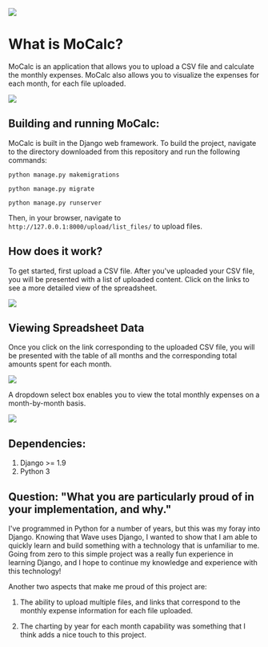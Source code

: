 ![](http://i.imgur.com/ElLWkwc.png)

# What is MoCalc?

MoCalc is an application that allows you to upload a CSV file and calculate the monthly expenses. MoCalc also allows you to visualize the expenses for each month, for each file uploaded. 

![](http://i.imgur.com/w5JLw2f.png)

## Building and running MoCalc:

MoCalc is built in the Django web framework. To build the project, navigate to the directory downloaded from this repository and run the following commands:

``python manage.py makemigrations``

``python manage.py migrate``

``python manage.py runserver``

Then, in your browser, navigate to ```http://127.0.0.1:8000/upload/list_files/``` to upload files. 

## How does it work?

To get started, first upload a CSV file. After you've uploaded your CSV file, you will be presented with a list of uploaded content. Click on the links to see a more detailed view of the spreadsheet. 

![](http://i.imgur.com/bFNvnyO.png)

## Viewing Spreadsheet Data

Once you click on the link corresponding to the uploaded CSV file, you will be presented with the table of all months and the corresponding total amounts spent for each month. 

![](http://i.imgur.com/IkBswRO.png)

A dropdown select box enables you to view the total monthly expenses on a month-by-month basis. 

![](http://i.imgur.com/wYVD0VD.png)

## Dependencies:

1. Django >= 1.9
2. Python 3

## Question: "What you are particularly proud of in your implementation, and why."

I've programmed in Python for a number of years, but this was my foray into Django. Knowing that Wave uses Django, I wanted to show that I am able to quickly learn and build something with a technology that is unfamiliar to me. Going from zero to this simple project was a really fun experience in learning Django, and I hope to continue my knowledge and experience with this technology! 

Another two aspects that make me proud of this project are:

1. The ability to upload multiple files, and links that correspond to the monthly expense information for each file uploaded. 

2. The charting by year for each month capability was something that I think adds a nice touch to this project. 

 
